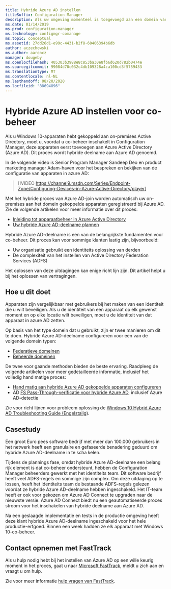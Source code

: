 ```yaml
---
title: Hybride Azure AD instellen
titleSuffix: Configuration Manager
description: Als uw omgeving momenteel is toegevoegd aan een domein van Windows 10-apparaten, moet u hybride Azure AD instellen voordat u co-beheer inschakelt.
ms.date: 01/14/2019
ms.prod: configuration-manager
ms.technology: configmgr-comanage
ms.topic: conceptual
ms.assetid: 27dd26d1-e99c-4431-b2f8-60406394b6db
author: aczechowski
ms.author: aaroncz
manager: dougeby
ms.openlocfilehash: 405303b3988e8c853ba30e8fb6d620d782b0474e
ms.sourcegitcommit: 99084d70c032c4db109328a4ca100cd3f5759433
ms.translationtype: MT
ms.contentlocale: nl-NL
ms.lasthandoff: 08/20/2020
ms.locfileid: "88694896"
---
```

# <a name="set-up-hybrid-azure-ad-for-co-management"></a>Hybride Azure AD instellen voor co-beheer

Als u Windows 10-apparaten hebt gekoppeld aan on-premises Active Directory, moet u, voordat u co-beheer inschakelt in Configuration Manager, deze apparaten eerst toevoegen aan Azure Active Directory (Azure AD). Dit proces wordt hybride deelname aan Azure AD genoemd. 

In de volgende video is Senior Program Manager Sandeep Deo en product marketing manager Adam-haven voor het bespreken en bekijken van de configuratie van apparaten in azure AD:

> [!VIDEO https://channel9.msdn.com/Series/Endpoint-Zone/Configuring-Devices-in-Azure-Active-Directory/player]

Met het hybride proces van Azure AD-join worden automatisch uw on-premises aan het domein gekoppelde apparaten geregistreerd bij Azure AD. Zie de volgende artikelen voor meer informatie over dit proces:
- [Inleiding tot apparaatbeheer in Azure Active Directory](/azure/active-directory/device-management-introduction) 
- [Uw hybride Azure AD-deelname plannen](/azure/active-directory/devices/hybrid-azuread-join-plan)

Hybride Azure AD-deelname is een van de belangrijkste fundamenten voor co-beheer. Dit proces kan voor sommige klanten lastig zijn, bijvoorbeeld:
- Uw organisatie gebruikt een identiteits oplossing van derden 
- De complexiteit van het instellen van Active Directory Federation Services (ADFS)

Het oplossen van deze uitdagingen kan enige richt lijn zijn. Dit artikel helpt u bij het oplossen van vertragingen.


## <a name="how-to-do-it"></a>Hoe u dit doet

Apparaten zijn vergelijkbaar met gebruikers bij het maken van een identiteit die u wilt beveiligen. Als u de identiteit van een apparaat op elk gewenst moment en op elke locatie wilt beveiligen, moet u de identiteit van dat apparaat in azure AD zetten.

Op basis van het type domein dat u gebruikt, zijn er twee manieren om dit te doen. Hybride Azure AD-deelname configureren voor een van de volgende domein typen:  
- [Federatieve domeinen](/azure/active-directory/devices/hybrid-azuread-join-federated-domains)  
- [Beheerde domeinen](/azure/active-directory/devices/hybrid-azuread-join-managed-domains)  

De twee voor gaande methoden bieden de beste ervaring. Raadpleeg de volgende artikelen voor meer gedetailleerde informatie, inclusief het volledig hand matige proces:
- [Hand matig aan hybride Azure AD gekoppelde apparaten configureren](/azure/active-directory/device-management-hybrid-azuread-joined-devices-setup)  
- AD [FS Pass-Through-verificatie voor hybride Azure AD](/windows-server/identity/ad-fs/ad-fs-overview), inclusief Azure AD-detectie  

Zie voor richt lijnen voor probleem oplossing de [Windows 10 Hybrid Azure AD Troubleshooting Guide (Engelstalig](/azure/active-directory/devices/troubleshoot-hybrid-join-windows-current)).



## <a name="case-study"></a>Casestudy

Een groot Euro pees software bedrijf met meer dan 100.000 gebruikers in het netwerk heeft een granulaire en gefaseerde benadering geduurd om hybride Azure AD-deelname in te scha kelen.

Tijdens de plannings fase, omdat hybride Azure AD-deelname een belang rijk element is dat co-beheer ondersteunt, hebben de Configuration Manager beheerders gewerkt met het identiteits team. Dit software bedrijf heeft veel ADFS-regels en sommige zijn complex. Om deze uitdaging op te lossen, heeft het identiteits team de bestaande ADFS-regels gelezen voordat ze hybride Azure AD-deelname hebben ingeschakeld. Het IT-team heeft er ook voor gekozen om Azure AD Connect te upgraden naar de nieuwste versie. Azure AD Connect biedt nu een geautomatiseerde proces stroom voor het inschakelen van hybride deelname aan Azure AD.

Na een geslaagde implementatie en tests in de productie omgeving heeft deze klant hybride Azure AD-deelname ingeschakeld voor het hele productie-erfgoed. Binnen een week hadden ze elk apparaat met Windows 10-co-beheer.



## <a name="contact-fasttrack"></a>Contact opnemen met FastTrack

Als u hulp nodig hebt bij het instellen van Azure AD op een wille keurig moment in het proces, gaat u naar [Microsoft FastTrack](https://Microsoft.com/FastTrack/), meldt u zich aan en vraagt u om hulp. 

Zie voor meer informatie [hulp vragen van FastTrack](quickstart-fasttrack.md).